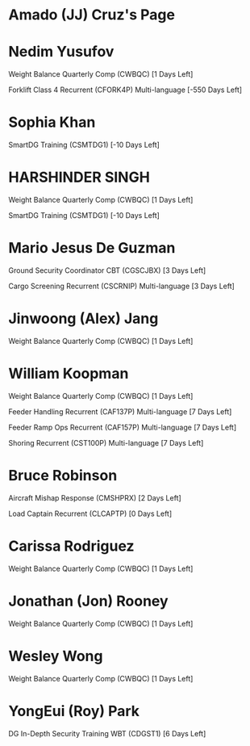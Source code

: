 # Amado (JJ) Cruz's Page




# Nedim Yusufov


Weight Balance Quarterly Comp (CWBQC) [1 Days Left]

Forklift Class 4 Recurrent (CFORK4P) Multi-language [-550 Days Left]



# Sophia Khan


SmartDG Training (CSMTDG1) [-10 Days Left]



# HARSHINDER SINGH


Weight Balance Quarterly Comp (CWBQC) [1 Days Left]

SmartDG Training (CSMTDG1) [-10 Days Left]



# Mario Jesus De Guzman


Ground Security Coordinator CBT (CGSCJBX) [3 Days Left]

Cargo Screening Recurrent (CSCRNIP) Multi-language [3 Days Left]



# Jinwoong (Alex) Jang


Weight Balance Quarterly Comp (CWBQC) [1 Days Left]



# William Koopman


Weight Balance Quarterly Comp (CWBQC) [1 Days Left]

Feeder Handling Recurrent (CAF137P) Multi-language [7 Days Left]

Feeder Ramp Ops Recurrent (CAF157P) Multi-language [7 Days Left]

Shoring Recurrent (CST100P) Multi-language [7 Days Left]



# Bruce Robinson


Aircraft Mishap Response (CMSHPRX) [2 Days Left]

Load Captain Recurrent (CLCAPTP) [0 Days Left]



# Carissa Rodriguez


Weight Balance Quarterly Comp (CWBQC) [1 Days Left]



# Jonathan (Jon) Rooney


Weight Balance Quarterly Comp (CWBQC) [1 Days Left]



# Wesley Wong


Weight Balance Quarterly Comp (CWBQC) [1 Days Left]



# YongEui (Roy) Park


DG In-Depth Security Training WBT (CDGST1) [6 Days Left]



